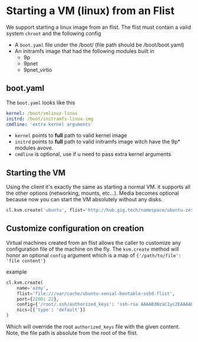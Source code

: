 # Starting a VM (linux) from an Flist
We support starting a linux image from an flist. The flist must contain a valid system `chroot` and the following config

- A `boot.yaml` file under the /boot/ (file path should be /boot/boot.yaml)
- An initramfs image that had the following modules built in
    - 9p
    - 9pnet
    - 9pnet_virtio

## boot.yaml
The `boot.yaml` looks like this
```yaml
kernel: /boot/vmlinuz-linux
initrd: /boot/initramfs-linux.img
cmdline: 'extra kernel arguments'
```

- `kernel` points to **full** path to valid kernel image
- `initrd` points to **full** path to valid initramfs image witch have the 9p* modules avove.
- `cmdline` is optional, use if u need to pass extra kernel arguments

## Starting the VM
Using the client it's exactly the same as starting a normal VM. it supports all the
other options (networking, mounts, etc...). Media becomes optional because now you can
start the VM absolutely without any disks.

```python
cl.kvm.create('ubuntu', flist='http://hub.gig.tech/namespace/ubuntu-zesty.flist', nics=[{'type': 'default'}])
```

## Customize configuration on creation
Virtual machines created from an flist allows the caller to customize any configuration file of the machine on the fly.
The `kvm.create` method will honor an optional `config` argument which is a map of `{'/path/to/file': 'file content'}`

example
```python
cl.kvm.create(
    name='azmy',
    flist='file:///var/cache/ubuntu-xenial-bootable-sshd.flist',
    port={2200: 22}, 
    config={'/root/.ssh/authorized_keys': 'ssh-rsa AAAAB3NzaC1yc2EAAAADAQABAAABAQDXKwi6QhxCb/Ep7Kp+3vkffRVcS9OIJAIuk3TS/fNkRU9lXijlvThuV4+hkz2ZDtK5D+DBHwRrNj8SY3b9X1WC/Xhh3pQl9RlDld+459c966iqOrdLjchnRqiQ6fQXwPA0rJqa5suKGMoGFdJDcNtiIkf3Ht0hF6Hps/EMaDxkVAUvaIS5uqg/iNVUK9x5rFOd3Y2KDtu0PTiPQ5zNGOhmhLOy1QQ1kDraIuvb3tJR7c9Y8H4WyB42j6nG/m8ZdHfnMwLp5ERTkRfZLF5sBit7gBfSCNVgFH4d7zEQzY1FtBPzqg15cgt7eVhIcwn9A6TojfCQnxv6m2VZ22oxlOxn azmy@curiosity'},
    nics=[{'type': 'default'}]
)
```

Which will override the root `authorized_keys` file with the given content. Note, the file path is absolute from the root of the flist.
